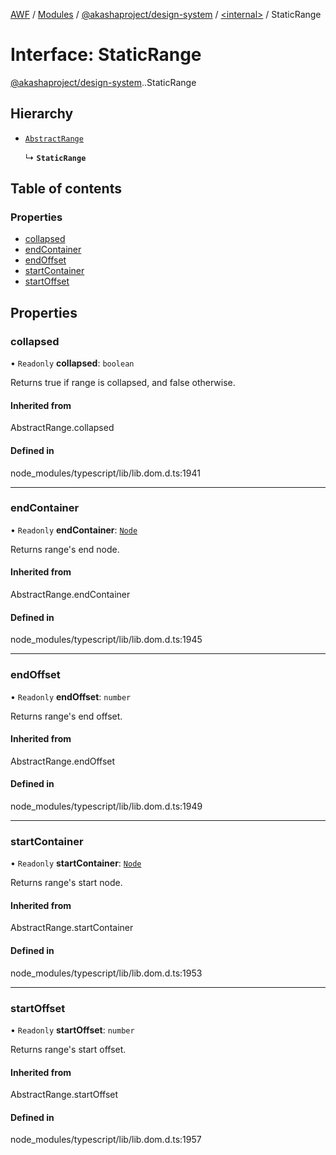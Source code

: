 [AWF](../README.md) / [Modules](../modules.md) / [@akashaproject/design-system](../modules/akashaproject_design_system.md) / [<internal\>](../modules/akashaproject_design_system._internal_.md) / StaticRange

# Interface: StaticRange

[@akashaproject/design-system](../modules/akashaproject_design_system.md).[<internal>](../modules/akashaproject_design_system._internal_.md).StaticRange

## Hierarchy

- [`AbstractRange`](../modules/akashaproject_design_system._internal_.md#abstractrange)

  ↳ **`StaticRange`**

## Table of contents

### Properties

- [collapsed](akashaproject_design_system._internal_.StaticRange.md#collapsed)
- [endContainer](akashaproject_design_system._internal_.StaticRange.md#endcontainer)
- [endOffset](akashaproject_design_system._internal_.StaticRange.md#endoffset)
- [startContainer](akashaproject_design_system._internal_.StaticRange.md#startcontainer)
- [startOffset](akashaproject_design_system._internal_.StaticRange.md#startoffset)

## Properties

### collapsed

• `Readonly` **collapsed**: `boolean`

Returns true if range is collapsed, and false otherwise.

#### Inherited from

AbstractRange.collapsed

#### Defined in

node_modules/typescript/lib/lib.dom.d.ts:1941

___

### endContainer

• `Readonly` **endContainer**: [`Node`](../modules/akashaproject_design_system._internal_.md#node)

Returns range's end node.

#### Inherited from

AbstractRange.endContainer

#### Defined in

node_modules/typescript/lib/lib.dom.d.ts:1945

___

### endOffset

• `Readonly` **endOffset**: `number`

Returns range's end offset.

#### Inherited from

AbstractRange.endOffset

#### Defined in

node_modules/typescript/lib/lib.dom.d.ts:1949

___

### startContainer

• `Readonly` **startContainer**: [`Node`](../modules/akashaproject_design_system._internal_.md#node)

Returns range's start node.

#### Inherited from

AbstractRange.startContainer

#### Defined in

node_modules/typescript/lib/lib.dom.d.ts:1953

___

### startOffset

• `Readonly` **startOffset**: `number`

Returns range's start offset.

#### Inherited from

AbstractRange.startOffset

#### Defined in

node_modules/typescript/lib/lib.dom.d.ts:1957
